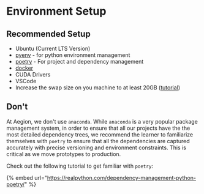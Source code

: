 # Environment Setup

## Recommended Setup

* Ubuntu (Current LTS Version)
* [pyenv](https://github.com/pyenv/pyenv) - for python environment management
* [poetry](https://python-poetry.org/) - For project and dependency management
* [docker](https://docs.docker.com/engine/install/ubuntu/)
* CUDA Drivers
* VSCode
* Increase the swap size on you machine to at least 20GB ([tutorial](https://www.digitalocean.com/community/tutorials/how-to-add-swap-space-on-ubuntu-20-04))

## Don't

At Aegion, we don't use `anaconda`. While `anaconda` is a very popular package management system, in order to ensure that all our projects have the the most detailed dependency trees, we recommend the learner to familiarize themselves with `poetry` to ensure that all the dependencies are captured accurately with precise versioning and environment constraints. This is critical as we move prototypes to production.

Check out the following tutorial to get familiar with `poetry`:

{% embed url="https://realpython.com/dependency-management-python-poetry/" %}
